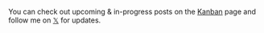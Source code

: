 You can check out upcoming & in-progress posts on the [Kanban](/kanban) page and follow me on [𝕏](https://x.com/mugenmelon) for updates.
